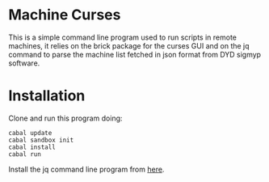 # Machine Curses

This is a simple command line  program used to run scripts in remote machines, it relies on the brick package
for the curses GUI and on the jq command to parse the machine list fetched in json format from DYD sigmyp software.

# Installation

Clone and run this program doing: 

```shell
cabal update
cabal sandbox init
cabal install
cabal run
```

Install the jq command line program from [here](https://stedolan.github.io/jq/).
